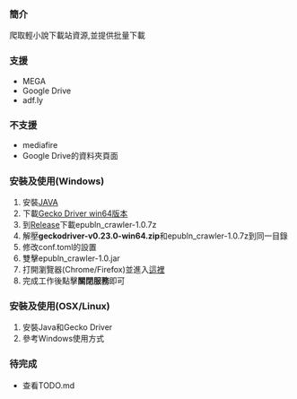 ### 簡介
爬取輕小說下載站資源,並提供批量下載

### 支援
- MEGA
- Google Drive
- adf.ly

### 不支援
- mediafire
- Google Drive的資料夾頁面

### 安裝及使用(Windows)
1. 安裝[JAVA](https://www.java.com/zh_TW/)
2. 下載[Gecko Driver win64版本](https://github.com/mozilla/geckodriver/releases)
3. 到[Release](https://github.com/phillui-37/epubln_crawler/releases)下載epubln_crawler-1.0.7z
4. 解壓**geckodriver-v0.23.0-win64.zip**和epubln_crawler-1.0.7z到同一目錄
5. 修改conf.toml的設置
5. 雙擊epubln_crawler-1.0.jar
6. 打開瀏覽器(Chrome/Firefox)並進入[這裡](http://localhost:8080)
7. 完成工作後點擊**關閉服務**即可

### 安裝及使用(OSX/Linux)
1. 安裝Java和Gecko Driver
2. 參考Windows使用方式

### 待完成
- 查看TODO.md